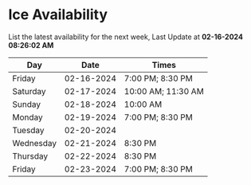 # Ice Availability

List the latest availability for the next week, Last Update at **02-16-2024 08:26:02 AM**

| Day         | Date        | Times       |
| ----------- | ----------- | ----------- |
|Friday|02-16-2024|7:00 PM; 8:30 PM|
|Saturday|02-17-2024|10:00 AM; 11:30 AM|
|Sunday|02-18-2024|10:00 AM|
|Monday|02-19-2024|7:00 PM; 8:30 PM|
|Tuesday|02-20-2024||
|Wednesday|02-21-2024|8:30 PM|
|Thursday|02-22-2024|8:30 PM|
|Friday|02-23-2024|7:00 PM; 8:30 PM|
